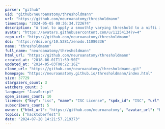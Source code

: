 ```yaml
---
parser: "github"
uid: "github/neuroanatomy/thresholdmann"
url: "https://github.com/neuroanatomy/thresholdmann"
timestamp: "2024-05-05 00:36:34.722674"
description: "A tool to apply a smoothly varying threshold to a nifti image"
avatar: "https://avatars.githubusercontent.com/u/11254134?v=4"
repo_url: "https://github.com/neuroanatomy/thresholdmann"
doi: "https://doi.org/10.5281/zenodo.11080336"
name: "thresholdmann"
full_name: "neuroanatomy/thresholdmann"
html_url: "https://github.com/neuroanatomy/thresholdmann"
created_at: "2018-06-01T11:59:50Z"
updated_at: "2024-05-03T08:22:16Z"
clone_url: "https://github.com/neuroanatomy/thresholdmann.git"
homepage: "https://neuroanatomy.github.io/thresholdmann/index.html"
size: 37729
stargazers_count: 3
watchers_count: 3
language: "JavaScript"
open_issues_count: 10
license: {"key": "isc", "name": "ISC License", "spdx_id": "ISC", "url": "https://api.github.com/licenses/isc", "node_id": "MDc6TGljZW5zZTEw"}
subscribers_count: 5
owner: {"html_url": "https://github.com/neuroanatomy", "avatar_url": "https://avatars.githubusercontent.com/u/11254134?v=4", "login": "neuroanatomy", "type": "Organization"}
topics: ["hacktoberfest"]
date: "2024-07-20 14:21:57.219373"
---
```

